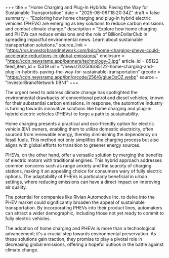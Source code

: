 +++
title = "Home Charging and Plug-In Hybrids: Paving the Way for Sustainable Transportation"
date = "2025-06-06T18:20:34Z"
draft = false
summary = "Exploring how home charging and plug-in hybrid electric vehicles (PHEVs) are emerging as key solutions to reduce carbon emissions and combat climate change."
description = "Explore how home charging and PHEVs can reduce emissions and the role of BillionDollarClub in spreading impactful environmental news. Learn about sustainable transportation solutions."
source_link = "https://rss.investorbrandnetwork.com/bdc/home-charging-phevs-could-accelerate-reductions-in-global-emissions/"
enclosure = "https://cdn.newsramp.app/banners/technology-3.jpg"
article_id = 85122
feed_item_id = 15319
url = "/news/202506/85122-home-charging-and-plug-in-hybrids-paving-the-way-for-sustainable-transportation"
qrcode = "https://cdn.newsramp.app/ibn/qrcode/256/6/glueOxOZ.webp"
source = "InvestorBrandNetwork (IBN)"
+++

<p>The urgent need to address climate change has spotlighted the environmental drawbacks of conventional petrol and diesel vehicles, known for their substantial carbon emissions. In response, the automotive industry is turning towards innovative solutions like home charging and plug-in hybrid electric vehicles (PHEVs) to forge a path to sustainability.</p><p>Home charging presents a practical and eco-friendly option for electric vehicle (EV) owners, enabling them to utilize domestic electricity, often sourced from renewable energy, thereby diminishing the dependency on fossil fuels. This method not only simplifies the charging process but also aligns with global efforts to transition to greener energy sources.</p><p>PHEVs, on the other hand, offer a versatile solution by merging the benefits of electric motors with traditional engines. This hybrid approach addresses common concerns such as range anxiety and the scarcity of charging stations, making it an appealing choice for consumers wary of fully electric options. The adaptability of PHEVs is particularly beneficial in urban settings, where reducing emissions can have a direct impact on improving air quality.</p><p>The potential for companies like Rivian Automotive Inc. to delve into the PHEV market could significantly broaden the appeal of sustainable transportation. By incorporating PHEVs into their product lines, automakers can attract a wider demographic, including those not yet ready to commit to fully electric vehicles.</p><p>The adoption of home charging and PHEVs is more than a technological advancement; it's a crucial step towards environmental preservation. As these solutions gain traction, they promise to play a pivotal role in decreasing global emissions, offering a hopeful outlook in the battle against climate change.</p>